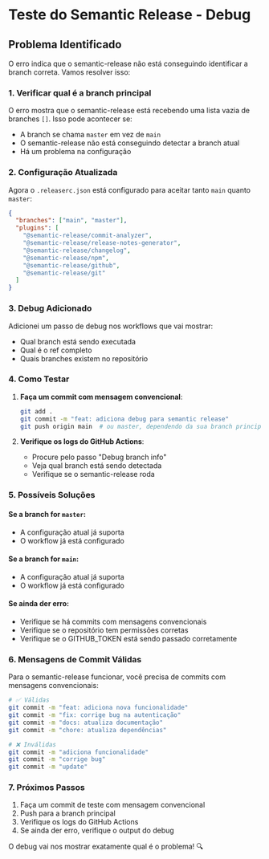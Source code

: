 # Teste do Semantic Release - Debug

## Problema Identificado

O erro indica que o semantic-release não está conseguindo identificar a branch correta. Vamos resolver isso:

### 1. Verificar qual é a branch principal

O erro mostra que o semantic-release está recebendo uma lista vazia de branches `[]`. Isso pode acontecer se:

- A branch se chama `master` em vez de `main`
- O semantic-release não está conseguindo detectar a branch atual
- Há um problema na configuração

### 2. Configuração Atualizada

Agora o `.releaserc.json` está configurado para aceitar tanto `main` quanto `master`:

```json
{
  "branches": ["main", "master"],
  "plugins": [
    "@semantic-release/commit-analyzer",
    "@semantic-release/release-notes-generator",
    "@semantic-release/changelog",
    "@semantic-release/npm",
    "@semantic-release/github",
    "@semantic-release/git"
  ]
}
```

### 3. Debug Adicionado

Adicionei um passo de debug nos workflows que vai mostrar:
- Qual branch está sendo executada
- Qual é o ref completo
- Quais branches existem no repositório

### 4. Como Testar

1. **Faça um commit com mensagem convencional**:
   ```bash
   git add .
   git commit -m "feat: adiciona debug para semantic release"
   git push origin main  # ou master, dependendo da sua branch principal
   ```

2. **Verifique os logs do GitHub Actions**:
   - Procure pelo passo "Debug branch info"
   - Veja qual branch está sendo detectada
   - Verifique se o semantic-release roda

### 5. Possíveis Soluções

#### Se a branch for `master`:
- A configuração atual já suporta
- O workflow já está configurado

#### Se a branch for `main`:
- A configuração atual já suporta
- O workflow já está configurado

#### Se ainda der erro:
- Verifique se há commits com mensagens convencionais
- Verifique se o repositório tem permissões corretas
- Verifique se o GITHUB_TOKEN está sendo passado corretamente

### 6. Mensagens de Commit Válidas

Para o semantic-release funcionar, você precisa de commits com mensagens convencionais:

```bash
# ✅ Válidas
git commit -m "feat: adiciona nova funcionalidade"
git commit -m "fix: corrige bug na autenticação"
git commit -m "docs: atualiza documentação"
git commit -m "chore: atualiza dependências"

# ❌ Inválidas
git commit -m "adiciona funcionalidade"
git commit -m "corrige bug"
git commit -m "update"
```

### 7. Próximos Passos

1. Faça um commit de teste com mensagem convencional
2. Push para a branch principal
3. Verifique os logs do GitHub Actions
4. Se ainda der erro, verifique o output do debug

O debug vai nos mostrar exatamente qual é o problema! 🔍 